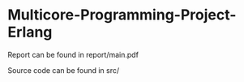 # Multicore-Programming-Project-Erlang

Report can be found in report/main.pdf

Source code can be found in src/

